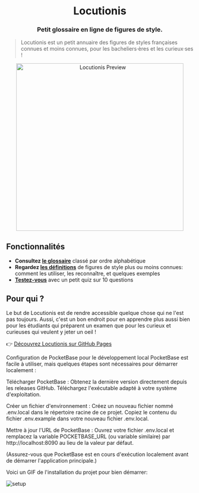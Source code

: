 <div>
  <h1 align="center">Locutionis</h1>
  <h3 align="center">Petit glossaire en ligne de figures de style.</h3>
</div>

> Locutionis est un petit annuaire des figures de styles françaises connues et moins connues, pour les bacheliers·ères et les curieux·ses !

<div align="center">
  <img width="450" height="auto" alt="Locutionis Preview" src="https://github.com/user-attachments/assets/5725210e-b880-49ce-a56c-7f2553b84058" />
</div>

## Fonctionnalités

- **Consultez [le glossaire](https://pbouillon.github.io/locutionis/glossaire?utm_source=gh-readme)** classé par ordre alphabétique
- **Regardez [les définitions](https://pbouillon.github.io/locutionis/alliteration?utm_source=gh-readme)** de figures de style plus ou moins connues: comment les utiliser, les reconnaître, et quelques exemples
- **[Testez-vous](https://pbouillon.github.io/locutionis/quiz?utm_source=gh-readme)** avec un petit quiz sur 10 questions

## Pour qui ?

Le but de Locutionis est de rendre accessible quelque chose qui ne l'est pas toujours. Aussi, c'est un bon endroit pour en apprendre plus aussi bien pour les étudiants qui préparent un examen
que pour les curieux et curieuses qui veulent y jeter un oeil !

👉 [Découvrez Locutionis sur GitHub Pages](https://pbouillon.github.io/locutionis?utm_source=gh-readme)


Configuration de PocketBase pour le développement local
PocketBase est facile à utiliser, mais quelques étapes sont nécessaires pour démarrer localement :

Télécharger PocketBase : Obtenez la dernière version directement depuis les releases GitHub. Téléchargez l'exécutable adapté à votre système d'exploitation.

Créer un fichier d'environnement : Créez un nouveau fichier nommé .env.local dans le répertoire racine de ce projet. Copiez le contenu du fichier .env.example dans votre nouveau fichier .env.local.

Mettre à jour l'URL de PocketBase : Ouvrez votre fichier .env.local et remplacez la variable POCKETBASE_URL (ou variable similaire) par http://localhost:8090 au lieu de la valeur par défaut.

(Assurez-vous que PocketBase est en cours d'exécution localement avant de démarrer l'application principale.)

Voici un GIF de l'installation du projet pour bien démarrer:

![setup](https://github.com/user-attachments/assets/d004d379-859e-4601-985f-e2f42347b38b)
